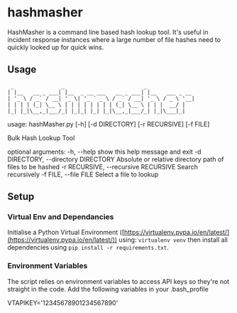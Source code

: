 
# hashmasher

HashMasher is a command line based hash lookup tool. It's useful in incident response instances where a large number of file hashes need to quickly looked up for quick wins.

## Usage

<!-- language: lang-none -->
	 _               _                         _               
	| |__   __ _ ___| |__  _ __ ___   __ _ ___| |__   ___ _ __ 
	| '_ \ / _` / __| '_ \| '_ ` _ \ / _` / __| '_ \ / _ \ '__|
	| | | | (_| \__ \ | | | | | | | | (_| \__ \ | | |  __/ |   
	|_| |_|\__,_|___/_| |_|_| |_| |_|\__,_|___/_| |_|\___|_|   

usage: hashMasher.py [-h] [-d DIRECTORY] [-r RECURSIVE] [-f FILE]

Bulk Hash Lookup Tool

optional arguments:
  -h, --help            show this help message and exit
  -d DIRECTORY, --directory DIRECTORY
                        Absolute or relative directory path of files to be
                        hashed
  -r RECURSIVE, --recursive RECURSIVE
                        Search recursively
  -f FILE, --file FILE  Select a file to lookup

## Setup
###  Virtual Env and Dependancies
Initialise a Python Virtual Environment ([https://virtualenv.pypa.io/en/latest/](https://virtualenv.pypa.io/en/latest/)) using: `virtualenv venv` then install all dependencies using `pip install -r requirements.txt`.

### Environment Variables
The script relies on environment variables to access API keys so they're not straight in the code. Add the following variables in your .bash_profile

VTAPIKEY='12345678901234567890'